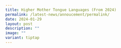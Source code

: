 ```yaml
---
title: Higher Mother Tongue Languages (From 2024)
permalink: /latest-news/annoucement/permalink/
date: 2024-01-29
layout: post
description: ""
image: ""
variant: tiptap
---
```

<p></p>